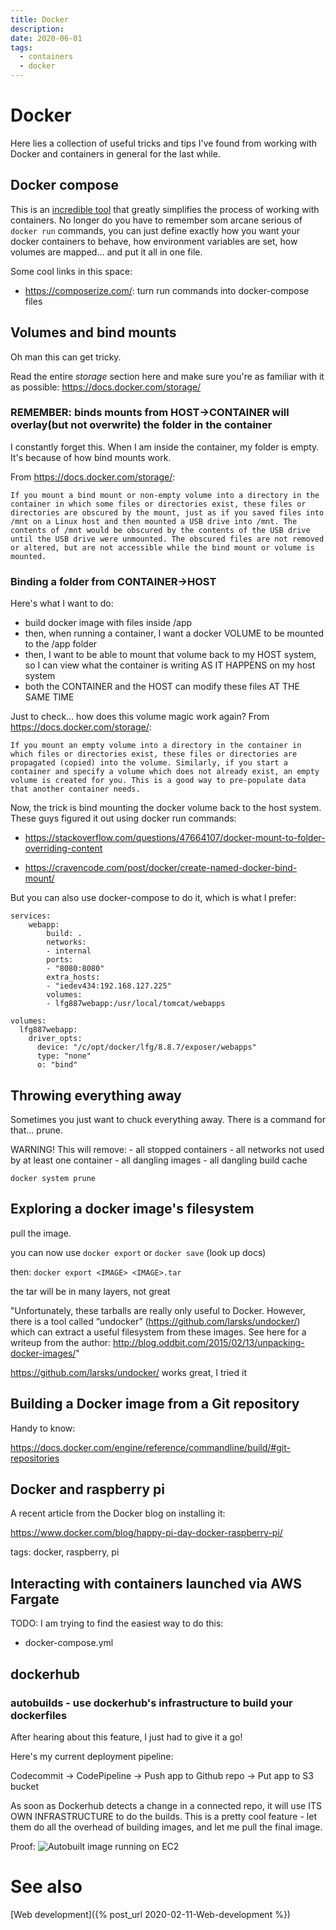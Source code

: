 ```yaml
---
title: Docker
description:
date: 2020-06-01
tags:
  - containers
  - docker
---
```


# Docker

Here lies a collection of useful tricks and tips I've found from working with Docker and containers in general for the last while.

## Docker compose

This is an [incredible tool](https://docs.docker.com/compose/) that greatly simplifies the process of working with containers. No longer do you have to remember som arcane serious of `docker run` commands, you can just define exactly how you want your docker containers to behave, how environment variables are set, how volumes are mapped... and put it all in one file.

Some cool links in this space:

- https://composerize.com/: turn run commands into docker-compose files

## Volumes and bind mounts

Oh man this can get tricky.

Read the entire _storage_ section here and make sure you're as familiar with it as possible: https://docs.docker.com/storage/

### REMEMBER: binds mounts from HOST->CONTAINER will overlay(but not overwrite) the folder in the container

I constantly forget this. When I am inside the container, my folder is empty. It's because of how bind mounts work.

From https://docs.docker.com/storage/:

    If you mount a bind mount or non-empty volume into a directory in the container in which some files or directories exist, these files or directories are obscured by the mount, just as if you saved files into /mnt on a Linux host and then mounted a USB drive into /mnt. The contents of /mnt would be obscured by the contents of the USB drive until the USB drive were unmounted. The obscured files are not removed or altered, but are not accessible while the bind mount or volume is mounted.

### Binding a folder from CONTAINER->HOST

Here's what I want to do:

- build docker image with files inside /app
- then, when running a container, I want a docker VOLUME to be mounted to the /app folder
- then, I want to be able to mount that volume back to my HOST system, so I can view what the container is writing AS IT HAPPENS on my host system
- both the CONTAINER and the HOST can modify these files AT THE SAME TIME

Just to check... how does this volume magic work again? From https://docs.docker.com/storage/:

    If you mount an empty volume into a directory in the container in which files or directories exist, these files or directories are propagated (copied) into the volume. Similarly, if you start a container and specify a volume which does not already exist, an empty volume is created for you. This is a good way to pre-populate data that another container needs.

Now, the trick is bind mounting the docker volume back to the host system. These guys figured it out using docker run commands:

- https://stackoverflow.com/questions/47664107/docker-mount-to-folder-overriding-content

- https://cravencode.com/post/docker/create-named-docker-bind-mount/

But you can also use docker-compose to do it, which is what I prefer:

```
services:
    webapp:
        build: .
        networks:
        - internal
        ports:
        - "8080:8080"
        extra_hosts:
        - "iedev434:192.168.127.225"
        volumes:
        - lfg887webapp:/usr/local/tomcat/webapps

volumes:
  lfg887webapp:
    driver_opts:
      device: "/c/opt/docker/lfg/8.8.7/exposer/webapps"
      type: "none"
      o: "bind"
```

## Throwing everything away

Sometimes you just want to chuck everything away. There is a command for that...
prune.

WARNING! This will remove:
    - all stopped containers
    - all networks not used by at least one container
    - all dangling images
    - all dangling build cache
```
docker system prune
```

## Exploring a docker image's filesystem

pull the image.

you can now use `docker export` or `docker save` (look up docs)

then:
`docker export <IMAGE> <IMAGE>.tar`

the tar will be in many layers, not great

"Unfortunately, these tarballs are really only useful to Docker. However, there
is a tool called “undocker” (https://github.com/larsks/undocker/) which can
extract a useful filesystem from these images. See here for a writeup from the
author: http://blog.oddbit.com/2015/02/13/unpacking-docker-images/"

https://github.com/larsks/undocker/ works great, I tried it

## Building a Docker image from a Git repository

Handy to know:

https://docs.docker.com/engine/reference/commandline/build/#git-repositories

## Docker and raspberry pi

A recent article from the Docker blog on installing it:

https://www.docker.com/blog/happy-pi-day-docker-raspberry-pi/

tags: docker, raspberry, pi

## Interacting with containers launched via AWS Fargate
TODO: I am trying to find the easiest way to do this:
- docker-compose.yml

## dockerhub

### autobuilds - use dockerhub's infrastructure to build your dockerfiles

After hearing about this feature, I just had to give it a go!

Here's my current deployment pipeline:

Codecommit -> CodePipeline -> Push app to Github repo -> Put app to S3 bucket

As soon as Dockerhub detects a change in a connected repo, it will use ITS OWN
INFRASTRUCTURE to do the builds. This is a pretty cool feature - let them 
do all the overhead of building images, and let me pull the final image.

Proof: 
![Autobuilt image running on EC2](https://aaronpkelly.github.io/posts/resources/docker_dockerhub_autoBuilds.png)

# See also

[Web development]({% post_url 2020-02-11-Web-development %})